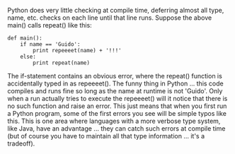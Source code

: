 Python does very little checking at compile time, deferring almost all type, name, etc. checks on each line until that line runs. Suppose the above main() calls repeat() like this:
    
```    
def main():
    if name == 'Guido':
        print repeeeet(name) + '!!!'
    else:
        print repeat(name)
```    

The if-statement contains an obvious error, where the repeat() function is accidentally typed in as repeeeet(). The funny thing in Python ... this code compiles and runs fine so long as the name at runtime is not 'Guido'. Only when a run actually tries to execute the repeeeet() will it notice that there is no such function and raise an error. This just means that when you first run a Python program, some of the first errors you see will be simple typos like this. This is one area where languages with a more verbose type system, like Java, have an advantage ... they can catch such errors at compile time (but of course you have to maintain all that type information ... it's a tradeoff).

